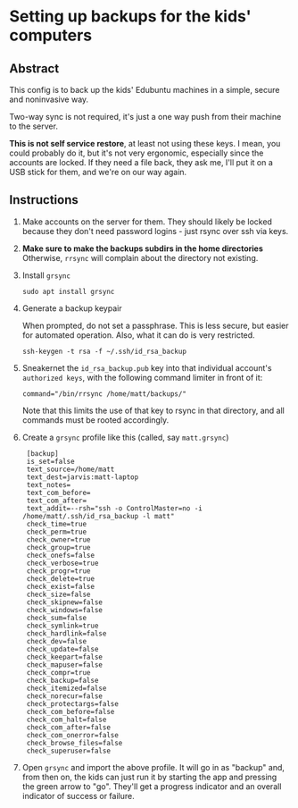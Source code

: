 # Setting up backups for the kids' computers

## Abstract

This config is to back up the kids' Edubuntu machines in a simple, secure and noninvasive way.

Two-way sync is not required, it's just a one way push from their machine to the server.

**This is not self service restore**, at least not using these keys. I mean, you could probably do it, but it's not very ergonomic, especially since the accounts are locked. If they need a file back, they ask me, I'll put it on a USB stick for them, and we're on our way again.

## Instructions

1. Make accounts on the server for them. They should likely be locked because they don't need password logins - just rsync over ssh via keys.

1. **Make sure to make the backups subdirs in the home directories** Otherwise, `rrsync` will complain about the directory not existing.

1. Install `grsync`

       sudo apt install grsync

1. Generate a backup keypair

   When prompted, do not set a passphrase. This is less secure, but easier for automated operation. Also, what it can do is very restricted.

       ssh-keygen -t rsa -f ~/.ssh/id_rsa_backup

1. Sneakernet the `id_rsa_backup.pub` key into that individual account's `authorized keys`, with the following command limiter in front of it:

       command="/bin/rrsync /home/matt/backups/"

    Note that this limits the use of that key to rsync in that directory, and all commands must be rooted accordingly.

1. Create a `grsync` profile like this (called, say `matt.grsync`)

        [backup]
        is_set=false
        text_source=/home/matt
        text_dest=jarvis:matt-laptop
        text_notes=
        text_com_before=
        text_com_after=
        text_addit=--rsh="ssh -o ControlMaster=no -i /home/matt/.ssh/id_rsa_backup -l matt"
        check_time=true
        check_perm=true
        check_owner=true
        check_group=true
        check_onefs=false
        check_verbose=true
        check_progr=true
        check_delete=true
        check_exist=false
        check_size=false
        check_skipnew=false
        check_windows=false
        check_sum=false
        check_symlink=true
        check_hardlink=false
        check_dev=false
        check_update=false
        check_keepart=false
        check_mapuser=false
        check_compr=true
        check_backup=false
        check_itemized=false
        check_norecur=false
        check_protectargs=false
        check_com_before=false
        check_com_halt=false
        check_com_after=false
        check_com_onerror=false
        check_browse_files=false
        check_superuser=false

1. Open `grsync` and import the above profile. It will go in as "backup" and, from then on, the kids can just run it by starting the app and pressing the green arrow to "go". They'll get a progress indicator and an overall indicator of success or failure.
